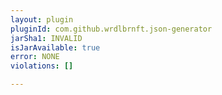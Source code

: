 ```yaml
---
layout: plugin
pluginId: com.github.wrdlbrnft.json-generator
jarSha1: INVALID
isJarAvailable: true
error: NONE
violations: []

---
```

